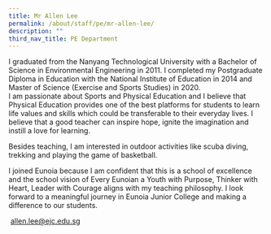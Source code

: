 ```yaml
---
title: Mr Allen Lee
permalink: /about/staff/pe/mr-allen-lee/
description: ""
third_nav_title: PE Department
---
```



I graduated from the Nanyang Technological University with a Bachelor of Science in Environmental Engineering in 2011. I completed my Postgraduate Diploma in Education with the National Institute of Education in 2014 and Master of Science (Exercise and Sports Studies) in 2020.  
I am passionate about Sports and Physical Education and I believe that Physical Education provides one of the best platforms for students to learn life values and skills which could be transferable to their everyday lives. I believe that a good teacher can inspire hope, ignite the imagination and instill a love for learning.

Besides teaching, I am interested in outdoor activities like scuba diving, trekking and playing the game of basketball.

I joined Eunoia because I am confident that this is a school of excellence and the school vision of Every Eunoian a Youth with Purpose, Thinker with Heart, Leader with Courage aligns with my teaching philosophy. I look forward to a meaningful journey in Eunoia Junior College and making a difference to our students.

 [allen.lee@ejc.edu.sg](mailto:allen.lee@ejc.edu.sg)